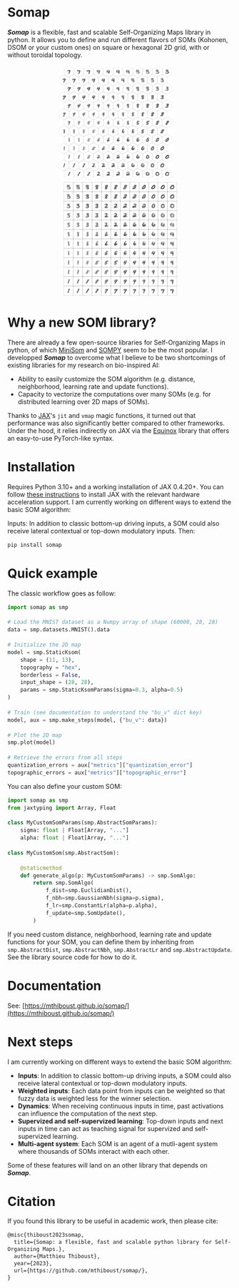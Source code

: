 # Somap

***Somap*** is a flexible, fast and scalable Self-Organizing Maps library in python. It allows you to define and run different flavors of SOMs (Kohonen, DSOM or your custom ones) on square or hexagonal 2D grid, with or without toroidal topology.

<p align="center">
    <img src="docs/som_on_mnist_hex.png">
    &nbsp;&nbsp;&nbsp;&nbsp;
    <img src="docs/som_on_mnist_square.png">
</p>

# Why a new SOM library?

There are already a few open-source libraries for Self-Organizing Maps in python, of which [MiniSom](https://github.com/JustGlowing/minisom) and [SOMPY](https://github.com/sevamoo/SOMPY) seem to be the most popular. I developped ***Somap*** to overcome what I believe to be two shortcomings of existing libraries for my research on bio-inspired AI: 

* Ability to easily customize the SOM algorithm (e.g. distance, neighborhood, learning rate and update functions).
* Capacity to vectorize the computations over many SOMs (e.g. for distributed learning over 2D maps of SOMs).

Thanks to [JAX](https://github.com/google/jax)'s `jit` and `vmap` magic functions, it turned out that performance was also significantly better compared to other frameworks. Under the hood, it relies indirectly on JAX via the [Equinox](https://github.com/patrick-kidger/equinox) library that offers an easy-to-use PyTorch-like syntax.

# Installation

Requires Python 3.10+ and a working installation of JAX 0.4.20+. You can follow [these instructions](https://github.com/google/jax#installation) to install JAX with the relevant hardware acceleration support.
I am currently working on different ways to extend the basic SOM algorithm:

Inputs: In addition to classic bottom-up driving inputs, a SOM could also receive lateral contextual or top-down modulatory inputs.
Then:

```bash
pip install somap
```

# Quick example

The classic workflow goes as follow:
```python
import somap as smp

# Load the MNIST dataset as a Numpy array of shape (60000, 28, 28)
data = smp.datasets.MNIST().data

# Initialize the 2D map
model = smp.StaticKsom(
    shape = (11, 13), 
    topography = "hex", 
    borderless = False, 
    input_shape = (28, 28), 
    params = smp.StaticKsomParams(sigma=0.3, alpha=0.5)
)

# Train (see documentation to understand the "bu_v" dict key)
model, aux = smp.make_steps(model, {"bu_v": data})

# Plot the 2D map 
smp.plot(model)

# Retrieve the errors from all steps
quantization_errors = aux["metrics"]["quantization_error"]
topographic_errors = aux["metrics"]["topographic_error"]
```

You can also define your custom SOM:
```python
import somap as smp
from jaxtyping import Array, Float

class MyCustomSomParams(smp.AbstractSomParams):
    sigma: float | Float[Array, "..."]
    alpha: float | Float[Array, "..."]

class MyCustomSom(smp.AbstractSom):

    @staticmethod
    def generate_algo(p: MyCustomSomParams) -> smp.SomAlgo:
        return smp.SomAlgo(
            f_dist=smp.EuclidianDist(),
            f_nbh=smp.GaussianNbh(sigma=p.sigma),
            f_lr=smp.ConstantLr(alpha=p.alpha),
            f_update=smp.SomUpdate(),
        )
```

If you need custom distance, neighborhood, learning rate and update functions for your SOM, you can define them by inheriting from `smp.AbstractDist`, `smp.AbstractNbh`, `smp.AbstractLr` and `smp.AbstractUpdate`. See the library source code for how to do it.


# Documentation

See: [https://mthiboust.github.io/somap/](https://mthiboust.github.io/somap/)


# Next steps

I am currently working on different ways to extend the basic SOM algorithm:

* **Inputs**: In addition to classic bottom-up driving inputs, a SOM could also receive lateral contextual or top-down modulatory inputs.
* **Weighted inputs**: Each data point from inputs can be weighted so that fuzzy data is weighted less for the winner selection.
* **Dynamics**: When receiving continuous inputs in time, past activations can influence the computation of the next step.
* **Supervized and self-supervized learning**: Top-down inputs and next inputs in time can act as teaching signal for supervized and self-supervized learning.
* **Multi-agent system**: Each SOM is an agent of a mutli-agent system where thousands of SOMs interact with each other.

Some of these features will land on an other library that depends on ***Somap***.

# Citation

If you found this library to be useful in academic work, then please cite:
```
@misc{thiboust2023somap,
  title={Somap: a flexible, fast and scalable python library for Self-Organizing Maps.},
  author={Matthieu Thiboust},
  year={2023},
  url={https://github.com/mthiboust/somap/},
}
```

